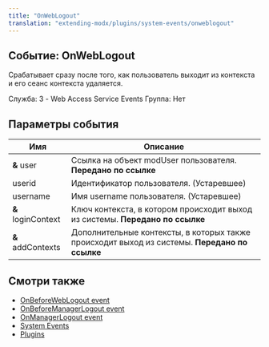 ```yaml
---
title: "OnWebLogout"
translation: "extending-modx/plugins/system-events/onweblogout"
---
```


## Событие: OnWebLogout

Срабатывает сразу после того, как пользователь выходит из контекста и его сеанс контекста удаляется.

Служба: 3 - Web Access Service Events
Группа: Нет

## Параметры события

| Имя                | Описание                                                                                      |
| ------------------ | --------------------------------------------------------------------------------------------- |
| **&** user         | Ссылка на объект modUser пользователя. **Передано по ссылке**                                 |
| userid             | Идентификатор пользователя. (Устаревшее)                                                      |
| username           | Имя username пользователя. (Устаревшее)                                                       |
| **&** loginContext | Ключ контекста, в котором происходит выход из системы. **Передано по ссылке**                 |
| **&** addContexts  | Дополнительные контексты, в которых также происходит выход из системы. **Передано по ссылке** |

## Смотри также

- [OnBeforeWebLogout event](extending-modx/plugins/system-events/onbeforeweblogout "OnBeforeWebLogout")
- [OnBeforeManagerLogout event](extending-modx/plugins/system-events/onbeforemanagerlogout "OnBeforeManagerLogout")
- [OnManagerLogout event](extending-modx/plugins/system-events/onmanagerlogout "OnManagerLogout")
- [System Events](extending-modx/plugins/system-events "System Events")
- [Plugins](extending-modx/plugins "Plugins")
